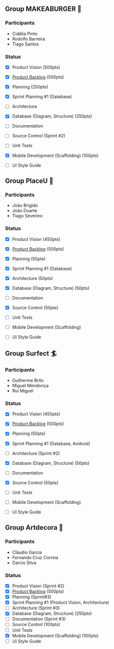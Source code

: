 ## Group MAKEABURGER 🍔
### Participants
* Cidália Pinto
* Rodolfo Barreira
* Tiago Santos
### Status
- [X] Product Vision (500pts)
- [X] [Product Backlog](https://trello.com/b/x0xC5LxZ/projeto-sistemas-de-informa%C3%A7%C3%A3o) (500pts)
- [X] Planning (250pts)
- [X] Sprint Planning #1 (Database) 
- [ ] Architecture
- [X] Database (Diagram, Structure) (250pts)
- [ ] Documentation
- [ ] Source Control (Sprint #2)
- [ ] Unit Tests
- [X] Mobile Development (Scaffolding) (100pts)
- [ ] UI Style Guide


## Group PlaceU 🏢
### Participants
* João Brigido
* João Duarte
* Tiago Severino
### Status
- [X] Product Vision (450pts)
- [X] [Product Backlog](https://trello.com/b/BZ04vLFb/projecto-placeu) (500pts)
- [X] Planning (50pts)
- [X] Sprint Planning #1 (Database) 
- [X] Architecture (50pts)
- [X] Database (Diagram, Structure) (50pts)
- [ ] Documentation
- [X] Source Control (50pts)
- [ ] Unit Tests
- [ ] Mobile Development (Scaffolding)
- [ ] UI Style Guide


## Group Surfect 🏄
### Participants
* Guilherme Brito
* Miguel Mendonça
* Rui Miguel
### Status
- [X] Product Vision (450pts)
- [X] [Product Backlog](https://trello.com/b/Ck5mds3X/surfect-final-project) (500pts)
- [X] Planning (50pts)
- [X] Sprint Planning #1 (Database, Android) 
- [ ] Architecture (Sprint #2)
- [X] Database (Diagram, Structure) (50pts)
- [ ] Documentation
- [X] Source Control (50pts)
- [ ] Unit Tests
- [ ] Mobile Development (Scaffolding)
- [ ] UI Style Guide


## Group Artdecora 🎨
### Participants
* Cláudio Garcia
* Fernando Cruz Correia
* Darcio Silva
### Status
- [X] Product Vision (Sprint #2)
- [X] [Product Backlog](https://trello.com/b/rIw4QoOD/projeto-final-de-curso) (500pts)
- [X] Planning (Sprint#3)
- [X] Sprint Planning #1 (Product Vision, Architecture) 
- [ ] Architecture (Sprint #3)
- [X] Database (Diagram, Structure) (250pts)
- [ ] Documentation (Sprint #3)
- [ ] Source Control (100pts)
- [ ] Unit Tests
- [X] Mobile Development (Scaffolding) (100pts)
- [ ] UI Style Guide
